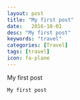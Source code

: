 ```yaml
---
layout: post
title: "My first post"
date:   2016-10-01
desc: "My first post"
keywords: "travel"
categories: [Travel]
tags: [travel]
icon: fa-plane
---
```


My first post

```
My first post
```
